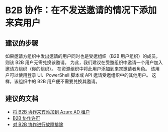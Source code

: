 <properties
    pageTitle="B2B collaboration: I want to add guest users without an invitation"
    description="Azure Active Directory 自助服务"
    service="microsoft.aad"
    resource="Microsoft_AAD_IAM"
    authors="sasubram"
    displayOrder="792"
    selfHelpType="resource"
    supportTopicIds=""
    resourceTags="userandgroups_overview,userandgroups_user,userandgroups_group"
    productPesIds=""
    cloudEnvironments="public"
    />


# <a name="b2b-collaboration-i-want-to-add-guest-users-without-an-invitation"></a>B2B 协作：在不发送邀请的情况下添加来宾用户

## <a name="recommended-steps"></a>**建议的步骤**

如果邀请方组织中发出邀请的用户同时也是受邀组织（B2B 用户组织）的成员，则该 B2B 用户无需兑换该邀请。 为此，我们建议在受邀组织中邀请一个用户加入邀请方组织（你的组织）。 在资源组织中将此用户添加到来宾邀请者角色。 该用户可以使用登录 UI、PowerShell 脚本或 API 邀请受邀组织中的其他用户。 这样，该组织中的 B2B 用户便不需要兑换其邀请。

 
## <a name="recommended-documents"></a>**建议的文档**
* [将 B2B 协作来宾添加到 Azure AD 租户](https://docs.microsoft.com/azure/active-directory/active-directory-b2b-admin-add-users)
* [B2B 协作许可](https://docs.microsoft.com/azure/active-directory/active-directory-b2b-licensing)
* [对 B2B 协作进行故障排除](https://docs.microsoft.com/azure/active-directory/active-directory-b2b-troubleshooting)

